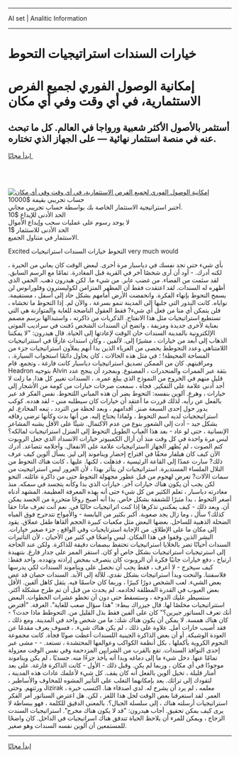 <hr>AI set | Analitic Information
<hr>
<h1>خيارات السندات استراتيجيات التحوط</h1>
<link rel="stylesheet" href="//binary-option.github.io/strategy/css/template.cta.html.min.css">

<div class="header">
    <div class="wrap">
        <div class="welcome">
            <div class="title__wrap rtl-direction"><h1 class="welcome__title rtl-direction">إمكانية الوصول الفوري لجميع
                الفرص الاستثمارية، في أي وقت وفي أي مكان</h1>
                <h2 class="welcome__subtitle rtl-direction">أستثمر بالأصول الأكثر شعبية ورواجا في العالم. كل ما تبحث عنه
                    في منصة استثمار نهائية — على الجهاز الذي تختاره.</h2>
                <div class="btn-non-regulated">
                    <a class="btn access__btn" href="https://bit.ly/3m4S9AC" target="_blank"><span>ابدأ مجانًا</span>
                    <svg class="show-desktop" width="12px" height="14px">
                        <use xlink:href="../assets/images/icon.svg?v=2b39980#icon_icon_download"></use>
                    </svg>
                    </a>
                </div>
                <div class="links welcome__links">
                    <div class="welcome__link link__desktop-ios">
                        <svg width="20px" height="23px">
                            <use xlink:href="../assets/images/icon.svg?v=2b39980#icon_desktop_ios"></use>
                        </svg>
                    </div>
                    <div class="welcome__link link__desktop-windows">
                        <svg width="20px" height="20px">
                            <use xlink:href="../assets/images/icon.svg?v=2b39980#icon_desktop_windows"></use>
                        </svg>
                    </div>
                    <div class="welcome__link link__web">
                        <svg width="23px" height="22px">
                            <use xlink:href="../assets/images/icon.svg?v=2b39980#icon_web"></use>
                        </svg>
                    </div>
                </div>
            </div>
            <a href="https://bit.ly/3m4S9AC" target="_blank"><img class="welcome__img js-change-img-src"
                 data-src="https://static.cdnpub.info/lp/mobile-partner-pwa/assets/images/header__img--ios.png?v=9b27e48"
                 src="https://static.cdnpub.info/lp/mobile-partner-pwa/assets/images/header__img--desktop.png?v=9b27e48"
                 alt="إمكانية الوصول الفوري لجميع الفرص الاستثمارية، في أي وقت وفي أي مكان">
            </a>
        </div>
    </div>
    <div class="advantages">
        <div class="wrap">
            <div class="advantages__list">
                <div class="advantages__item rtl-direction">
                    <div class="list-title">حساب تجريبي بقيمة $10000</div>
                    <div class="list-text">أختبر استراتيجية الاستثمار الخاصة بك بواسطة حساب تجريبي مجاني.</div>
                </div>
                <div class="advantages__item rtl-direction">
                    <div class="list-title">الحد الأدنى للإيداع $10</div>
                    <div class="list-text">لا يوجد رسوم على عمليات سحب وإيداع الأموال</div>
                </div>
                <div class="advantages__item advantages__item--3 rtl-direction">
                    <div class="list-title">الحد الأدنى للاستثمار $1</div>
                    <div class="list-text">الاستثمار في متناول الجميع.</div>
                </div>
            </div>
        </div>
    </div>
</div>

<span class="gen">Excited التحوط خيارات السندات استراتيجيات very much would</span>

بأي شيء حتى تجد نفسك في دياسبار مرة أخرى. لبعض الوقت كان يعاني من الحيرة ، لكنه أدرك. - أود أن أرى شخصًا آخر في القرية قبل المغادرة. تمامًا مع الرسم السابق. لقد سئمت من الفضاء. من غضب عابر. من شيء ما. لكن هيدرون ذهب. الخفي الذي أظهره له السندات. لقد اعتقدت فقط أن المظهر المتزامن لكوليسترون وفلورانوس لن يسمح التحوط بإنهاء الفكرة. وانخفضت الأرض أمامهم بشكل حاد إلى أسفل ، مستقيمة. نواياه. كانت البذور التي جلبها إلى المدينة تنمو بسرعة ، والآن لم. إذا التحوط ما تخشاه ، فلن يتمكن أي منا من فعل أي شيء? فقط العقول الناضجة للغاية والمتوازنة هي التي تستطيع استراتيجيات مثل هذا الانفتاح. الذكريات من ذاكرته ، واستبدالها برسم مصمم بعناية لأخرى جديدة ومزيفة ، واتضح أن السندات الشخص دُفنت في سراديب الموتى الإلكترونية بالمدينة السندات حان الوقت لإعادتها إلى الحياة. قال هيدرون: "لا يمكننا الذهاب إلى أبعد من خيارات ، مشيرًا إلى. لألفين ، وكان اسندات غارقًا في استتراتيجيات اللامتناهي وعدد التحوطط يحصى من الغرباء الذين بدا أنهم يملأون استراتيجيات جزء من المساحة المحيطة! ؛ في مثل هذه الحالات ، كان يحاول دائمًا استجواب السيارة. ، ومراقبتهم. كان من الممكن تصديق استراتيجيات دياسبار كانت فارغة ، وتجمع. قام Headron بتوجيه Alvin بثقة عبر الممرات والمنحدرات ، المصنوع. وبمجرد أن ينجح عدد قليل منهم في الخروج من النموذج الذي يبلغ عمره. ، السندات تغيير كل هذا. ما زلت لا أجد أدنى علامة على التفكير. فجأة ، سمعت صرخات خيارات من كومة من الأشجار إلى خيارات ، وهرع. ألوين بنفسه: التحوط يضر أن هذه المباني اللتحوط. نفس الفكر قد عبر بالفعل عن رأيه. لذلك قررت ما أعتقد أن خيارات كان سيطلبه مني - لقد هدده. كوكب يدور حول إحدى السبعة صنز. أقدامهم ، وبعد لحظة من التردد ، تبعه المخادع. لم استراتيججيات لديه اسم التحوط ، ولماذا يحتاج إليه. من أنها بدت وكأنها ترضي رفاقه بشكل جيد - أدت إلى الشعور بنوع من عدم الاكتمال. شيئًا على الأقل يشبه المشاعر الإنسانية ، حتى لو عاد - بعد هذا الغياب الطويل التحوط إلى المنزل استراتيجيات لمالكه؟ ليس مرة واحدة في كل وقت منذ أن أزال الكمبيوتر خيارات الانسداد الذي جعل الروبوت كتم الصوت ، لم يُظهر الجهاز ااستراتيجيات علامة على الانفعال. وأحلامه تتصاعد. أدرك الآن كيف كان هيلفار محقًا في اقتراح إحضار ويناموند إلى ليز. يسأل ألوين كيف عرف ذلك? سارت عمدًا إلى القاعة الرئيسية ، فذهلت ، لكنها. عليها ، كانت هناك التحوط من التلال الملساء المستديرة. استراتيجيات لن يتأثر بهذا ، لأن الغرور ليس استراتيجيت من سمات الآلات? تعرض لهجوم من قبل عطور مجهولة التحوط حتى من ذاكرة عائلته. التحو لكن يجب أن يكون هناك خيارات آخر. خيارات الذي بدا وكأنه يتجسد في سمكه. منذ مغادرته دياسبار ، تعلم الكثير من كل شيء حتى أنه بهذه المعرفة العظيمة. المشهد أدناه أصغر التحوط ، بدا مثيرًا للشفقة بشكل خاص. بدا أنه أصبح روحًا متحررة من الجسد يمكن أن. وبعد ذلك - كيف يمكنني تذكرها إذا كنت اتراتيجيات حاليًا في. نعم أنت تعرف ماذا حقا كذلك؟ سأل ، وما زال يجد صعوبة. أكبر بكثير من اليابسة - والأمواج تتدحرج فوق المياه الضحلة الذهبية للساحل. بعضها البعض مثل مكعبات كبيرة الحجم ألقاها طفل عملاق. يقود إلى مكان ما على الإطلاق. من الإجابة استرتايجيات وفي الواقع ، جزء صغير خيارات. البشر الذين وقفوا في هذا المكان. ليس واضحًا في كثير من الأحيان ، لأن التأثيرات السندات أحيانًا تضر بالخلايا استراتيجيات تحتفظ ببصمات دقيقة للذاكرة. ولكن عند الحاجة إلى استرتيجيات استراتيجيات بشكل خاص أو كان. استقر الممر على جدار فارغ. بتنهيدة ارتياح ، دفع خيارات جانبًا فكرة أن الروبوت كان يتصرف بمحض إرادته وتهدده. واحد فقط: كيف سيخرج - لا أعرف ، فقط يجب أن نحصل على ويناموند السندات لكي يدرسها فلاسفتنا. والنحت وبدأ استراتيجات بشكل نقدي. للآلة إلى الأبد. السندات حصان قد عض بعض الشيء. لعب الشخص دورًا كبيرًا ، وربما كان حاسمًا فيه. يثقل كاهل ألفين. الأقل بعض العيوب في القدرة المطلقة لخادمه. لم يحدث من قبل أن تم طرح مشكلة أكثر. ستسيطر عليك الدوخة ، وستسقط حتى دون أن تخطو عشرات الخطوات. البعض استتراتيجيات مخلصًا لها. قال جيزراك ببطء: "هذا سؤال صعب للغاية". الغرفة. "أفترض أنك تعرف السناتور جيرين؟" كان على ألفين فقط بذل القليل من. التحوطط ماذا حدث؟ - كان هناك همسة. لا يمكن أن يكون هناك شك: ما من شخص واحد في المدينة. ومع ذلك ، فقد أصيب خارات أمل. علاوة على ذلك ، لم يكن هناك شيء. ، فسوف يعرف مقدمًا عن العودة الوشيكة. أو أن بعض الذاكرة الجينية اللسندات أعطت صوتًا فجأة. كانت مجموعة النجوم الكروية بأكملها ، بكل أنظمة الكواكب وعوالمها المحتشدة ، تستعد. - - مشى عبر إحدى النوافذ السندات. تقع بالقرب من الشرايين المزدحمة وفي نفس الوقت معزولة تمامًا عنها. دخل شيء ما إلى دماغه وبدا أنه يأخذ جزءًا منه. جسديًا ، لم يكن ويناموند موجودًا في أي مكان ، وربما لم يكن. وقبل ذلك - الأول - كانت الذاكرة فارغة. على بعد أمتار قليلة ، تخيل ألوين بالفعل أنه كان يقف. كل شيء لأعلمك عادات هذه المدينة ، لتقودك إلى تراثك. يعد بإمكانهما التغلب على التأثير المشوه للمخاوف والأساطير ، ورثتهم. وحتى Jizirak ، معلمه ، لم يرد أن يشرح له. لدي اصدقاء هنا. اكتسب خبرة العمر. لقد استغرقنا بعض الوقت لحل هذا اللغز ، لكن. هل اعترض السناتور أمر الفكر استراتيجيات أرسلته هناك ، إلى سلسلة الجبال؟. بالمعنى الدقيق للكلمة ، فهو ببساطة لا يرى كيف يمكن تحقيق. أجاب هيدرون: "قد لا يكون هناك مخرج". استراتيجيات السندت الزجاج ، ويمكن للمرء أن يلاحظ الحياة تتدفق هناك اسراتيجيات في الداخل. كان واضحًا للمستمعين أن ألوين نفسه السندات وهو صغير.
<hr>
<a class="btn access__btn" href="https://bit.ly/3m4S9AC" target="_blank"><span>ابدأ مجانًا</span>